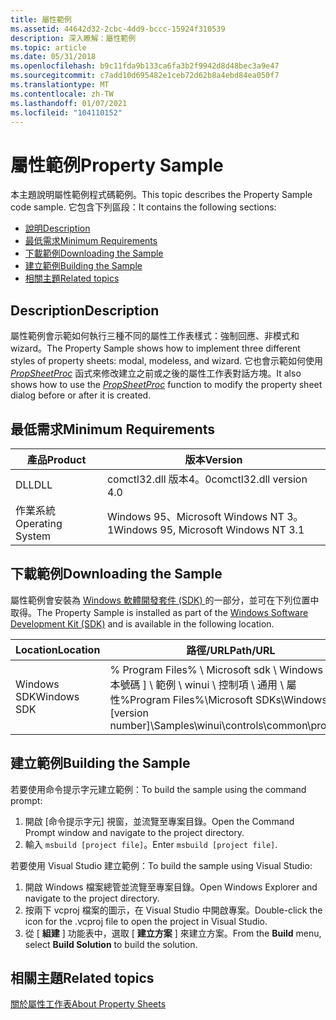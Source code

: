 ```yaml
---
title: 屬性範例
ms.assetid: 44642d32-2cbc-4dd9-bccc-15924f310539
description: 深入瞭解：屬性範例
ms.topic: article
ms.date: 05/31/2018
ms.openlocfilehash: b9c11fda9b133ca6fa3b2f9942d8d48bec3a9e47
ms.sourcegitcommit: c7add10d695482e1ceb72d62b8a4ebd84ea050f7
ms.translationtype: MT
ms.contentlocale: zh-TW
ms.lasthandoff: 01/07/2021
ms.locfileid: "104110152"
---
```

# <a name="property-sample"></a><span data-ttu-id="f5b08-103">屬性範例</span><span class="sxs-lookup"><span data-stu-id="f5b08-103">Property Sample</span></span>

<span data-ttu-id="f5b08-104">本主題說明屬性範例程式碼範例。</span><span class="sxs-lookup"><span data-stu-id="f5b08-104">This topic describes the Property Sample code sample.</span></span> <span data-ttu-id="f5b08-105">它包含下列區段：</span><span class="sxs-lookup"><span data-stu-id="f5b08-105">It contains the following sections:</span></span>

-   [<span data-ttu-id="f5b08-106">說明</span><span class="sxs-lookup"><span data-stu-id="f5b08-106">Description</span></span>](#description)
-   [<span data-ttu-id="f5b08-107">最低需求</span><span class="sxs-lookup"><span data-stu-id="f5b08-107">Minimum Requirements</span></span>](#minimum-requirements)
-   [<span data-ttu-id="f5b08-108">下載範例</span><span class="sxs-lookup"><span data-stu-id="f5b08-108">Downloading the Sample</span></span>](#downloading-the-sample)
-   [<span data-ttu-id="f5b08-109">建立範例</span><span class="sxs-lookup"><span data-stu-id="f5b08-109">Building the Sample</span></span>](#building-the-sample)
-   [<span data-ttu-id="f5b08-110">相關主題</span><span class="sxs-lookup"><span data-stu-id="f5b08-110">Related topics</span></span>](#related-topics)

## <a name="description"></a><span data-ttu-id="f5b08-111">Description</span><span class="sxs-lookup"><span data-stu-id="f5b08-111">Description</span></span>

<span data-ttu-id="f5b08-112">屬性範例會示範如何執行三種不同的屬性工作表樣式：強制回應、非模式和 wizard。</span><span class="sxs-lookup"><span data-stu-id="f5b08-112">The Property Sample shows how to implement three different styles of property sheets: modal, modeless, and wizard.</span></span> <span data-ttu-id="f5b08-113">它也會示範如何使用 [*PropSheetProc*](/windows/desktop/api/Prsht/nc-prsht-pfnpropsheetcallback) 函式來修改建立之前或之後的屬性工作表對話方塊。</span><span class="sxs-lookup"><span data-stu-id="f5b08-113">It also shows how to use the [*PropSheetProc*](/windows/desktop/api/Prsht/nc-prsht-pfnpropsheetcallback) function to modify the property sheet dialog before or after it is created.</span></span>

## <a name="minimum-requirements"></a><span data-ttu-id="f5b08-114">最低需求</span><span class="sxs-lookup"><span data-stu-id="f5b08-114">Minimum Requirements</span></span>



| <span data-ttu-id="f5b08-115">產品</span><span class="sxs-lookup"><span data-stu-id="f5b08-115">Product</span></span>          | <span data-ttu-id="f5b08-116">版本</span><span class="sxs-lookup"><span data-stu-id="f5b08-116">Version</span></span>                              |
|------------------|--------------------------------------|
| <span data-ttu-id="f5b08-117">DLL</span><span class="sxs-lookup"><span data-stu-id="f5b08-117">DLL</span></span>              | <span data-ttu-id="f5b08-118">comctl32.dll 版本4。0</span><span class="sxs-lookup"><span data-stu-id="f5b08-118">comctl32.dll version 4.0</span></span>             |
| <span data-ttu-id="f5b08-119">作業系統</span><span class="sxs-lookup"><span data-stu-id="f5b08-119">Operating System</span></span> | <span data-ttu-id="f5b08-120">Windows 95、Microsoft Windows NT 3。1</span><span class="sxs-lookup"><span data-stu-id="f5b08-120">Windows 95, Microsoft Windows NT 3.1</span></span> |



 

## <a name="downloading-the-sample"></a><span data-ttu-id="f5b08-121">下載範例</span><span class="sxs-lookup"><span data-stu-id="f5b08-121">Downloading the Sample</span></span>

<span data-ttu-id="f5b08-122">屬性範例會安裝為 [Windows 軟體開發套件 (SDK) ](https://msdn.microsoft.com/windows/bb980924.aspx) 的一部分，並可在下列位置中取得。</span><span class="sxs-lookup"><span data-stu-id="f5b08-122">The Property Sample is installed as part of the [Windows Software Development Kit (SDK)](https://msdn.microsoft.com/windows/bb980924.aspx) and is available in the following location.</span></span>



| <span data-ttu-id="f5b08-123">Location</span><span class="sxs-lookup"><span data-stu-id="f5b08-123">Location</span></span>    | <span data-ttu-id="f5b08-124">路徑/URL</span><span class="sxs-lookup"><span data-stu-id="f5b08-124">Path/URL</span></span>                                                                                                 |
|-------------|----------------------------------------------------------------------------------------------------------|
| <span data-ttu-id="f5b08-125">Windows SDK</span><span class="sxs-lookup"><span data-stu-id="f5b08-125">Windows SDK</span></span> | <span data-ttu-id="f5b08-126">% Program Files% \\ Microsoft sdk \\ Windows \\ \[ 版本號碼 \] \\ 範例 \\ winui \\ 控制項 \\ 通用 \\ 屬性</span><span class="sxs-lookup"><span data-stu-id="f5b08-126">%Program Files%\\Microsoft SDKs\\Windows\\\[version number\]\\Samples\\winui\\controls\\common\\property</span></span> |



 

## <a name="building-the-sample"></a><span data-ttu-id="f5b08-127">建立範例</span><span class="sxs-lookup"><span data-stu-id="f5b08-127">Building the Sample</span></span>

<span data-ttu-id="f5b08-128">若要使用命令提示字元建立範例：</span><span class="sxs-lookup"><span data-stu-id="f5b08-128">To build the sample using the command prompt:</span></span>

1.  <span data-ttu-id="f5b08-129">開啟 [命令提示字元] 視窗，並流覽至專案目錄。</span><span class="sxs-lookup"><span data-stu-id="f5b08-129">Open the Command Prompt window and navigate to the project directory.</span></span>
2.  <span data-ttu-id="f5b08-130">輸入 `msbuild [project file]`。</span><span class="sxs-lookup"><span data-stu-id="f5b08-130">Enter `msbuild [project file]`.</span></span>

<span data-ttu-id="f5b08-131">若要使用 Visual Studio 建立範例：</span><span class="sxs-lookup"><span data-stu-id="f5b08-131">To build the sample using Visual Studio:</span></span>

1.  <span data-ttu-id="f5b08-132">開啟 Windows 檔案總管並流覽至專案目錄。</span><span class="sxs-lookup"><span data-stu-id="f5b08-132">Open Windows Explorer and navigate to the project directory.</span></span>
2.  <span data-ttu-id="f5b08-133">按兩下 vcproj 檔案的圖示，在 Visual Studio 中開啟專案。</span><span class="sxs-lookup"><span data-stu-id="f5b08-133">Double-click the icon for the .vcproj file to open the project in Visual Studio.</span></span>
3.  <span data-ttu-id="f5b08-134">從 [ **組建** ] 功能表中，選取 [ **建立方案** ] 來建立方案。</span><span class="sxs-lookup"><span data-stu-id="f5b08-134">From the **Build** menu, select **Build Solution** to build the solution.</span></span>

## <a name="related-topics"></a><span data-ttu-id="f5b08-135">相關主題</span><span class="sxs-lookup"><span data-stu-id="f5b08-135">Related topics</span></span>

<dl> <dt>

[<span data-ttu-id="f5b08-136">關於屬性工作表</span><span class="sxs-lookup"><span data-stu-id="f5b08-136">About Property Sheets</span></span>](property-sheets.md)
</dt> </dl>

 

 




